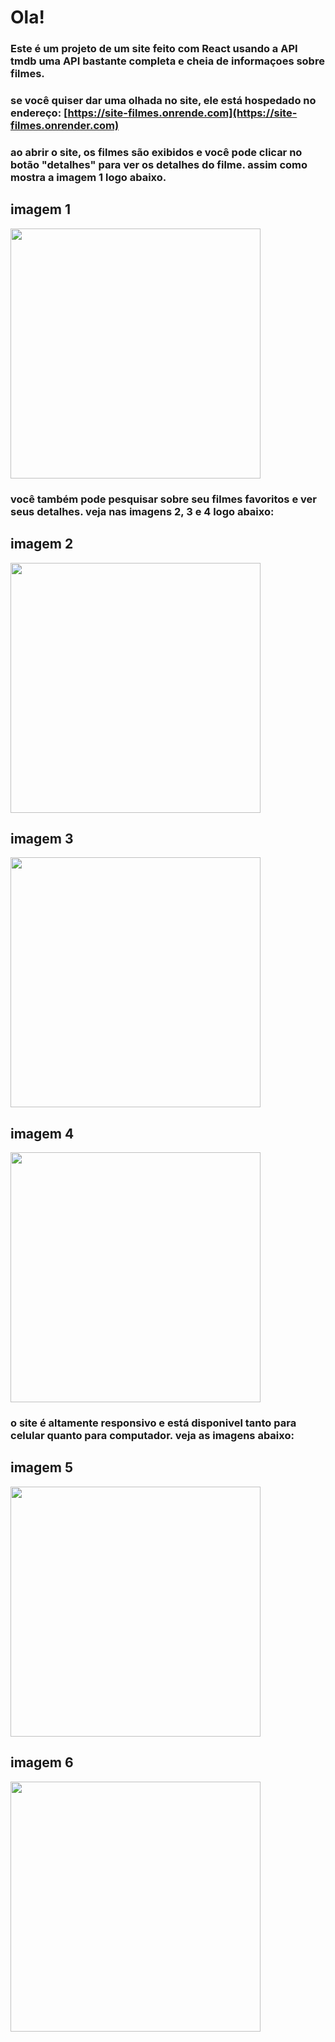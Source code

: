 # Ola!
### Este é um projeto de um site feito com React usando a API tmdb uma API bastante completa e cheia de informaçoes sobre filmes.

### se você quiser dar uma olhada no site, ele está hospedado no endereço: [https://site-filmes.onrende.com](https://site-filmes.onrender.com)

### ao abrir o site, os filmes são exibidos e você pode clicar no botão "detalhes" para ver os detalhes do filme. assim como mostra a imagem 1 logo abaixo.

## imagem 1
<img src="https://github.com/Emanoellima-dev/filmes-site/blob/main/images/imagem1.jpg" width="400" />

### você também pode pesquisar sobre seu filmes favoritos e ver seus detalhes. veja nas imagens 2, 3 e 4 logo abaixo:

## imagem 2
<img
src="https://github.com/Emanoellima-dev/filmes-site/blob/main/images/imagem2.jpg" width="400" />

## imagem 3
<img
src="https://github.com/Emanoellima-dev/filmes-site/blob/main/images/imagem3.jpg" width="400" />

## imagem 4
<img
src="https://github.com/Emanoellima-dev/filmes-site/blob/main/images/imagem4.jpg" width="400" />

### o site é altamente responsivo e está disponivel tanto para celular quanto para computador. veja as imagens abaixo:

## imagem 5
<img
src="https://github.com/Emanoellima-dev/filmes-site/blob/main/images/imagem5.jpg" width="400" />

## imagem 6
<img
src="https://github.com/Emanoellima-dev/filmes-site/blob/main/images/imagem6.jpg" width="400" />
